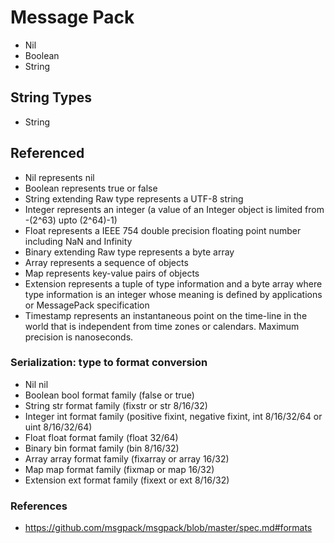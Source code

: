 # Message Pack

* Nil
* Boolean
* String

## String Types

* String

## Referenced

* Nil represents nil
* Boolean represents true or false
* String extending Raw type represents a UTF-8 string
* Integer represents an integer (a value of an Integer object is limited from -(2^63) upto (2^64)-1)
* Float represents a IEEE 754 double precision floating point number including NaN and Infinity
* Binary extending Raw type represents a byte array
* Array represents a sequence of objects
* Map represents key-value pairs of objects
* Extension represents a tuple of type information and a byte array where type information is an integer whose meaning is defined by applications or MessagePack specification
* Timestamp represents an instantaneous point on the time-line in the world that is independent from time zones or calendars. Maximum precision is nanoseconds.

### Serialization: type to format conversion

* Nil	nil
* Boolean	bool format family (false or true)
* String	str format family (fixstr or str 8/16/32)
* Integer	int format family (positive fixint, negative fixint, int 8/16/32/64 or uint 8/16/32/64)
* Float	float format family (float 32/64)
* Binary	bin format family (bin 8/16/32)
* Array	array format family (fixarray or array 16/32)
* Map	map format family (fixmap or map 16/32)
* Extension	ext format family (fixext or ext 8/16/32)

### References

* https://github.com/msgpack/msgpack/blob/master/spec.md#formats